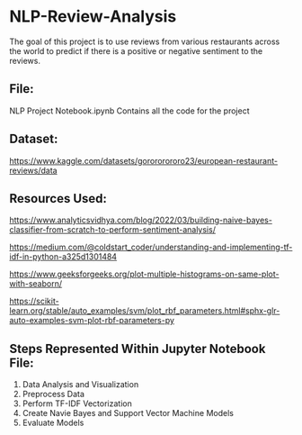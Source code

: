 # NLP-Review-Analysis
The goal of this project is to use reviews from various restaurants across the world to predict if there is a positive or negative sentiment to the reviews.

## File: 
NLP Project Notebook.ipynb 
Contains all the code for the project

## Dataset:
https://www.kaggle.com/datasets/gorororororo23/european-restaurant-reviews/data

## Resources Used: 
https://www.analyticsvidhya.com/blog/2022/03/building-naive-bayes-classifier-from-scratch-to-perform-sentiment-analysis/

https://medium.com/@coldstart_coder/understanding-and-implementing-tf-idf-in-python-a325d1301484

https://www.geeksforgeeks.org/plot-multiple-histograms-on-same-plot-with-seaborn/

https://scikit-learn.org/stable/auto_examples/svm/plot_rbf_parameters.html#sphx-glr-auto-examples-svm-plot-rbf-parameters-py

## Steps Represented Within Jupyter Notebook File: 
1. Data Analysis and Visualization
2. Preprocess Data
3. Perform TF-IDF Vectorization
4. Create Navie Bayes and Support Vector Machine Models
5. Evaluate Models

